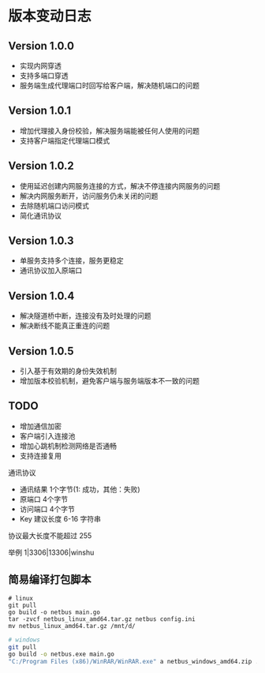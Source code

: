 # 版本变动日志

## Version 1.0.0

- 实现内网穿透
- 支持多端口穿透
- 服务端生成代理端口时回写给客户端，解决随机端口的问题

## Version 1.0.1
- 增加代理接入身份校验，解决服务端能被任何人使用的问题
- 支持客户端指定代理端口模式

## Version 1.0.2
- 使用延迟创建内网服务连接的方式，解决不停连接内网服务的问题
- 解决内网服务断开，访问服务仍未关闭的问题
- 去除随机端口访问模式
- 简化通讯协议

## Version 1.0.3
- 单服务支持多个连接，服务更稳定
- 通讯协议加入原端口

## Version 1.0.4
- 解决隧道桥中断，连接没有及时处理的问题
- 解决断线不能真正重连的问题

## Version 1.0.5
- 引入基于有效期的身份失效机制
- 增加版本校验机制，避免客户端与服务端版本不一致的问题

## TODO

- 增加通信加密
- 客户端引入连接池
- 增加心跳机制检测网络是否通畅
- 支持连接复用

通讯协议

- 通讯结果    1个字节(1: 成功，其他：失败)
- 原端口      4个字节
- 访问端口    4个字节
- Key        建议长度 6-16 字符串

协议最大长度不能超过 255

举例
1|3306|13306|winshu

## 简易编译打包脚本

```shell script
# linux
git pull
go build -o netbus main.go
tar -zvcf netbus_linux_amd64.tar.gz netbus config.ini
mv netbus_linux_amd64.tar.gz /mnt/d/

```

```bash
# windows
git pull
go build -o netbus.exe main.go
"C:/Program Files (x86)/WinRAR/WinRAR.exe" a netbus_windows_amd64.zip ./netbus.exe ./config.ini

```


